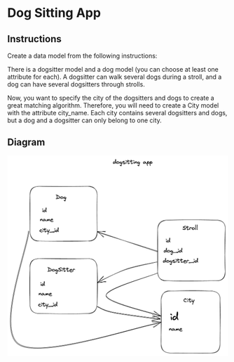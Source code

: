 # Dog Sitting App

## Instructions

Create a data model from the following instructions:

There is a dogsitter model and a dog model (you can choose at least one attribute for each). A dogsitter can walk several dogs during a stroll, and a dog can have several dogsitters through strolls.

Now, you want to specify the city of the dogsitters and dogs to create a great matching algorithm. Therefore, you will need to create a City model with the attribute city_name. Each city contains several dogsitters and dogs, but a dog and a dogsitter can only belong to one city.

## Diagram

![alt text](https://github.com/camillelenormand/dogsittingapp/blob/main/public/dogsittingapp.png?raw=true)
